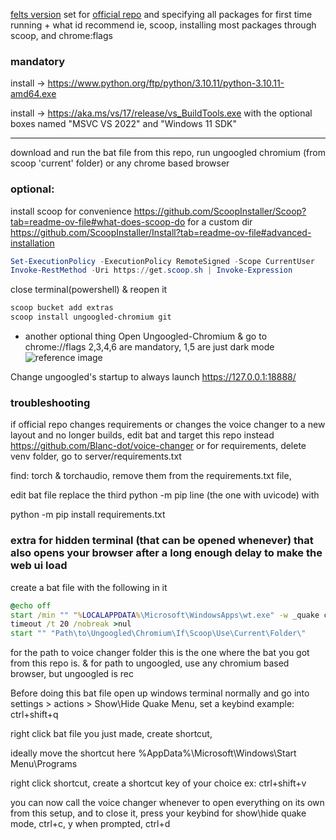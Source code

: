 [felts version](https://github.com/MrFelt/voice-changer) set for [official repo](https://github.com/w-okada/voice-changer) and specifying all packages for first time running + what id recommend ie, scoop, installing most packages through scoop, and chrome:flags 


### mandatory
install -> https://www.python.org/ftp/python/3.10.11/python-3.10.11-amd64.exe

install -> https://aka.ms/vs/17/release/vs_BuildTools.exe with the optional boxes named "MSVC VS 2022" and "Windows 11 SDK"

-------------------------------------------
download and run the bat file from this repo, run ungoogled chromium (from scoop 'current' folder) or any chrome based browser



### optional:
install scoop for convenience
https://github.com/ScoopInstaller/Scoop?tab=readme-ov-file#what-does-scoop-do
for a custom dir
https://github.com/ScoopInstaller/Install?tab=readme-ov-file#advanced-installation

```powershell
Set-ExecutionPolicy -ExecutionPolicy RemoteSigned -Scope CurrentUser
Invoke-RestMethod -Uri https://get.scoop.sh | Invoke-Expression
```

close terminal(powershell) & reopen it

```powershell
scoop bucket add extras
scoop install ungoogled-chromium git
```


- another optional thing
Open Ungoogled-Chromium & go to chrome://flags 2,3,4,6 are mandatory, 1,5 are just dark mode
![reference image](https://raw.githubusercontent.com/Enrop/okada/main/Ungoogled-Chromium.png?token=GHSAT0AAAAAACOEIV4X5EUQXHZOR4EX24UMZQA5EPQ)

Change ungoogled's startup to always launch https://127.0.0.1:18888/



### troubleshooting

if official repo changes requirements or changes the voice changer to a new layout and no longer builds, edit bat and target this repo instead https://github.com/Blanc-dot/voice-changer or for requirements, delete venv folder, go to server/requirements.txt

find: torch & torchaudio, remove them from the requirements.txt file,

edit bat file replace the third python -m pip line (the one with uvicode) with

python -m pip install requirements.txt




### extra for hidden terminal (that can be opened whenever) that also opens your browser after a long enough delay to make the web ui load

create a bat file with the following in it

```bat
@echo off
start /min "" "%LOCALAPPDATA%\Microsoft\WindowsApps\wt.exe" -w _quake cmd /c "cd /d "Path\To\Voice\Changer\Folder\" && call\the\bat\from\this\repo"
timeout /t 20 /nobreak >nul
start "" "Path\to\Ungoogled\Chromium\If\Scoop\Use\Current\Folder\"
```

for the path to voice changer folder this is the one where the bat you got from this repo is.
& for path to ungoogled, use any chromium based browser, but ungoogled is rec

Before doing this bat file open up windows terminal normally and go into settings > actions > Show\Hide Quake Menu, set a keybind example: ctrl+shift+q

right click bat file you just made, create shortcut, 

ideally move the shortcut here %AppData%\Microsoft\Windows\Start Menu\Programs

right click shortcut, create a shortcut key of your choice ex: ctrl+shift+v

you can now call the voice changer whenever to open everything on its own from this setup, and to close it, press your keybind for show\hide quake mode, ctrl+c, y when prompted, ctrl+d


